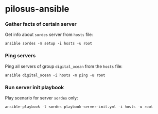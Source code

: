 # pilosus-ansible

### Gather facts of certain server

Get info about `sordes` server from `hosts` file:

```
ansible sordes -m setup -i hosts -u root
```

### Ping servers

Ping all servers of group `digital_ocean` from the `hosts` file:

```
ansible digital_ocean -i hosts -m ping -u root
```

### Run server init playbook

Play scenario for server `sordes` only:

```
ansible-playbook -l sordes playbook-server-init.yml -i hosts -u root
```
